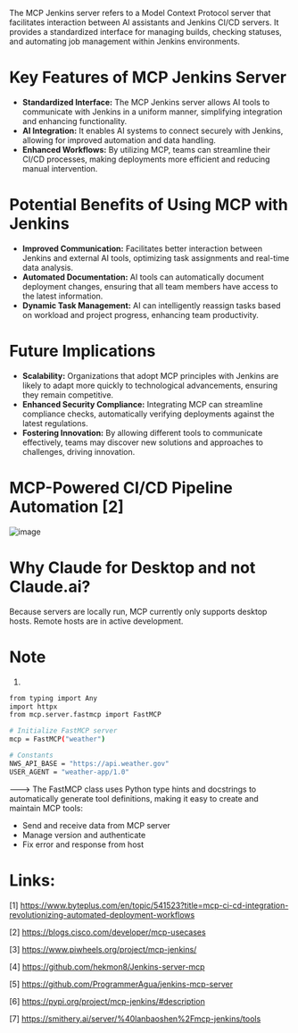The MCP Jenkins server refers to a Model Context Protocol server that facilitates interaction between AI assistants and Jenkins CI/CD servers. It provides a standardized interface for managing builds, checking statuses, and automating job management within Jenkins environments.

# Key Features of MCP Jenkins Server
- **Standardized Interface:** The MCP Jenkins server allows AI tools to communicate with Jenkins in a uniform manner, simplifying integration and enhancing functionality.
- **AI Integration:** It enables AI systems to connect securely with Jenkins, allowing for improved automation and data handling.
- **Enhanced Workflows:** By utilizing MCP, teams can streamline their CI/CD processes, making deployments more efficient and reducing manual intervention.

# Potential Benefits of Using MCP with Jenkins
- **Improved Communication:** Facilitates better interaction between Jenkins and external AI tools, optimizing task assignments and real-time data analysis.
- **Automated Documentation:** AI tools can automatically document deployment changes, ensuring that all team members have access to the latest information.
- **Dynamic Task Management:** AI can intelligently reassign tasks based on workload and project progress, enhancing team productivity.

# Future Implications
- **Scalability:** Organizations that adopt MCP principles with Jenkins are likely to adapt more quickly to technological advancements, ensuring they remain competitive.
- **Enhanced Security Compliance:** Integrating MCP can streamline compliance checks, automatically verifying deployments against the latest regulations.
- **Fostering Innovation:** By allowing different tools to communicate effectively, teams may discover new solutions and approaches to challenges, driving innovation.

# MCP-Powered CI/CD Pipeline Automation [2]

![image](https://github.com/user-attachments/assets/3f7d50cb-3c02-4b1c-9be7-8c39c6a30649)

# Why Claude for Desktop and not Claude.ai?
Because servers are locally run, MCP currently only supports desktop hosts. Remote hosts are in active development.

# Note
1. 
```Bash
from typing import Any
import httpx
from mcp.server.fastmcp import FastMCP

# Initialize FastMCP server
mcp = FastMCP("weather")

# Constants
NWS_API_BASE = "https://api.weather.gov"
USER_AGENT = "weather-app/1.0"
```

---> The FastMCP class uses Python type hints and docstrings to automatically generate tool definitions, making it easy to create and maintain MCP tools:
- Send and receive data from MCP server
- Manage version and authenticate
- Fix error and response from host


# Links:
[1] https://www.byteplus.com/en/topic/541523?title=mcp-ci-cd-integration-revolutionizing-automated-deployment-workflows

[2] https://blogs.cisco.com/developer/mcp-usecases 

[3] https://www.piwheels.org/project/mcp-jenkins/

[4] https://github.com/hekmon8/Jenkins-server-mcp

[5] https://github.com/ProgrammerAgua/jenkins-mcp-server

[6] https://pypi.org/project/mcp-jenkins/#description

[7] https://smithery.ai/server/%40lanbaoshen%2Fmcp-jenkins/tools
